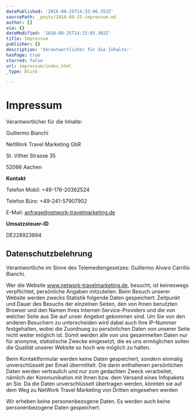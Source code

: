 ```yaml
---
datePublished: '2016-08-25T14:33:06.353Z'
sourcePath: _posts/2016-08-25-impressum.md
author: []
via: {}
dateModified: '2016-08-25T14:33:05.302Z'
title: Impressum
publisher: {}
description: 'Verantwortlicher für die Inhalte:'
hasPage: true
starred: false
url: impressum/index.html
_type: Blurb

---
```

# Impressum

Verantwortlicher für die Inhalte:

Guillermo Bianchi

NetWork Travel Marketing GbR

St. Vither Strasse 35

52066 Aachen

**Kontakt**

Telefon Mobil: +49-176-20362524

Telefon Büro: +49-241-57907902

E-Mail: anfrage@network-travelmarketing.de

**Umsatzsteuer-ID**

DE228923894

## Datenschutzbelehrung

Verantwortliche im Sinne des Telemediengesetzes: Guillermo Alvaro Carrillo Bianchi.

Wer die Website www.network-travelmarketing.de, besucht, ist keineswegs verpflichtet, persönliche Angaben mitzuteilen. Beim Besuch unserer Website werden zwecks Statistik folgende Daten gespeichert: Zeitpunkt und Dauer des Besuchs der einzelnen Seiten, den von Ihnen benutzten Browser und den Namen Ihres Internet-Service-Providers und die von welcher Seite aus Sie auf unser Angebot gekommen sind. Um Sie von den anderen Besuchern zu unterscheiden wird dabei auch Ihre IP-Nummer festgehalten, wobei die Zuordnung zu persönlichen Daten von unserer Seite nicht weiter möglich ist. Somit werden alle von uns gesammelten Daten nur für anonyme, statistische Zwecke eingesetzt, die es uns ermöglichen sollen die Qualität unserer Website so hoch wie möglich zu halten.

Beim Kontaktformular werden keine Daten gespeichert, sondern einmalig unverschlüsselt per Email übermittelt. Die darin enthaltenen persönlichen Daten werden vertraulich und nur zum gedachten Zweck verarbeitet, nämlich der Kommunikation mit Ihnen bzw. dem Versand eines Infopakets an Sie. Da die Daten unverschlüsselt übertragen werden, könnten sie auf dem Weg zu NetWork Travel Marketing von Dritten eingesehen werden

Wir erheben keine personenbezogene Daten. Es werden auch keine personenbezogene Daten gespeichert.